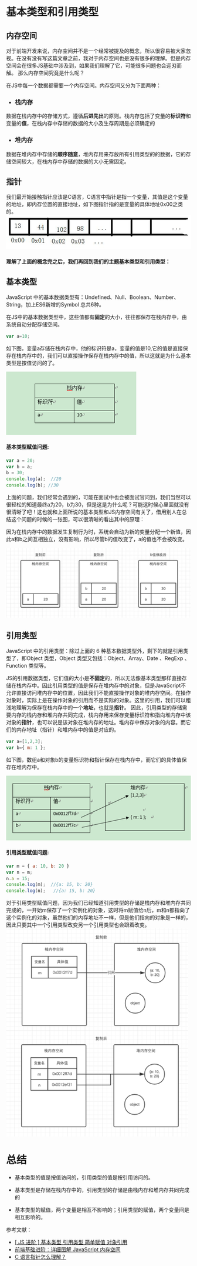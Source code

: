 # 基本类型和引用类型

## 内存空间
对于前端开发来说，内存空间并不是一个经常被提及的概念，所以很容易被大家忽视。在没有没有写这篇文章之前，我对于内存空间也是没有很多的理解。但是内存空间会在很多JS基础中涉及到，如果我们理解了它，可能很多问题也会迎刃而解。
那么内存空间究竟是什么呢？

在JS中每一个数据都需要一个内存空间。内存空间又分为下面两种：

* ### 栈内存

数据在栈内存中的存储方式，遵循**后进先出**的原则。栈内存包括了变量的**标识符**和变量的**值**，在栈内存中存储的数据的大小及生存周期是必须确定的

* ### 堆内存
数据在堆内存中存储的**顺序随意**，堆内存用来存放所有引用类型的的数据，它的存储空间较大，在栈内存中存储的数据的大小无需固定。

## 指针
我们最开始接触指针应该是C语言，C语言中指针是指一个变量，其值是这个变量的地址，即内存位置的直接地址，如下图指针指的是变量的具体地址0x00之类的。
![image](https://github.com/zhangxinmei/summary/raw/master/img/6.jpg)

#### 理解了上面的概念完之后，我们再回到我们的主题基本类型和引用类型：

## 基本类型
JavaScript 中的基本数据类型有：Undefined、Null、Boolean、Number、String，加上ES6新增的Symbol 总共6种。

在JS中的基本数据类型中，这些值都有**固定**的大小，往往都保存在栈内存中，由系统自动分配存储空间。

```js
var a=10;
```
如下图，变量a存储在栈内存中，他的标识符是a，变量的值是10,它的值是直接保存在栈内存中的，我们可以直接操作保存在栈内存中的值，所以这就是为什么基本类型是按值访问的了。

![image](https://github.com/zhangxinmei/summary/raw/master/img/p5.png)
#### 基本类型赋值问题:

```js
var a = 20;
var b = a;
b = 30;
console.log(a);  //20
console.log(b); //30
```
上面的问题，我们经常会遇到的，可能在面试中也会被面试官问到，我们当然可以很轻松的知道最终a为20，b为30，但是这是为什么呢？可能这时候心里面就没有很清晰了吧！这也就和上面所说的基本类型和JS内存空间有关了，借用别人在总结这个问题的时候的一张图，可以很清晰的看出其中的原理：

因为在栈内存中的数据发生复制行为时，系统会自动为新的变量分配一个新值，因此a和b之间互相独立，没有影响，所以尽管b的值改变了，a的值也不会被改变。

![image](https://github.com/zhangxinmei/summary/raw/master/img/p3.png)

## 引用类型

JavaScript 中的引用类型：除过上面的 6 种基本数据类型外，剩下的就是引用类型了，即Object 类型，Object 类型又包括：Object、Array、Date 、RegExp 、Function 类型等。

JS的引用数据类型，它们值的大小是**不固定**的，所以无法像基本类型那样直接存储在栈内存中。因此引用类型的值是保存在堆内存中的对象，但是JavaScript不允许直接访问堆内存中的位置，因此我们不能直接操作对象的堆内存空间。在操作对象时，实际上是在操作对象的引用而不是实际的对象。这里的引用，我们可以粗浅地理解为保存在栈内存中的一个**地址**，也就是**指针**。
因此，引用类型的存储需要内存的栈内存和堆内存共同完成，栈内存用来保存变量标识符和指向堆内存中该对象的**指针**，也可以说是该对象在堆内存的地址。堆内存中保存对象的内容。而它们的内存地址（指针）和堆内存中的值是对应的。

```js
var a=[1,2,3];
var b={ m: 1 }; 
```
如下图，数组a和对象b的变量标识符和指针保存在栈内存中，而它们的具体值保存在堆内存中。

![image](https://github.com/zhangxinmei/summary/raw/master/img/p7.png)

#### 引用类型赋值问题:
```js
var m = { a: 10, b: 20 }
var n = m;
n.a = 15;
console.log(m);  //{a: 15, b: 20}
console.log(n);   //{a: 15, b: 20}
```
对于引用类型赋值问题，因为我们已经知道引用类型的存储是栈内存和堆内存共同完成的，一开始m保存了一个实例化的对象，这时将m赋值给n后，m和n都指向了这个实例化的对象，虽然他们的内存地址不一样，但是他们指向的对象是一样的，因此只要其中一个引用类型改变另一个引用类型也会跟着改变。
![image](https://github.com/zhangxinmei/summary/raw/master/img/p4.png)

# 总结
* 基本类型的值是按值访问的，引用类型的值是按引用访问的。

* 基本类型是存储在栈内存中的，引用类型的存储是由栈内存和堆内存共同完成的

* 基本类型的赋值，两个变量是相互不影响的；引用类型的赋值，两个变量间是相互影响的。

参考文献：
* [[ JS 进阶 ] 基本类型 引用类型 简单赋值 对象引用](https://segmentfault.com/a/1190000002789651)
* [前端基础进阶：详细图解 JavaScript 内存空间](https://juejin.im/entry/589c29a9b123db16a3c18adf)
* [C 语言指针怎么理解？](https://www.zhihu.com/question/24466000)
